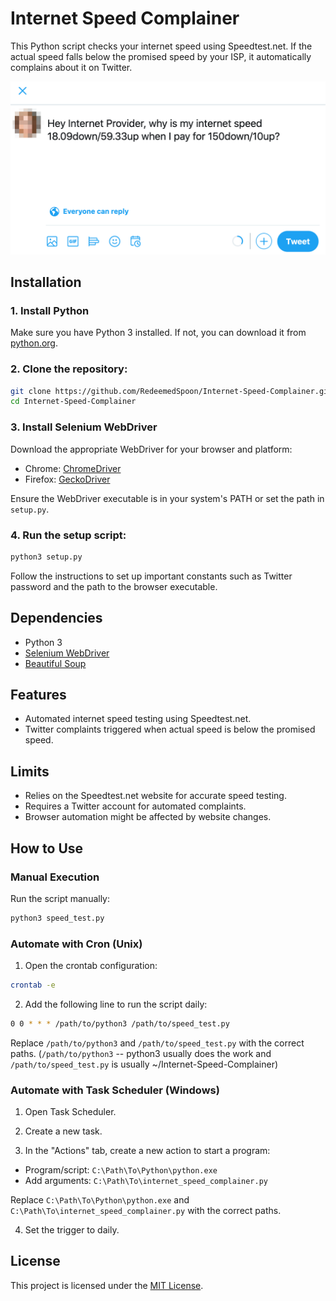 # Internet Speed Complainer

This Python script checks your internet speed using Speedtest.net. If the actual speed falls below the promised speed by your ISP, it automatically complains about it on Twitter.

![Screenshot](preview.png)

## Installation

### 1. Install Python

Make sure you have Python 3 installed. If not, you can download it from [python.org](https://www.python.org/downloads/).

### 2. Clone the repository:

```bash
git clone https://github.com/RedeemedSpoon/Internet-Speed-Complainer.git
cd Internet-Speed-Complainer
```

### 3. Install Selenium WebDriver

Download the appropriate WebDriver for your browser and platform:

- Chrome: [ChromeDriver](https://sites.google.com/chromium.org/driver/)
- Firefox: [GeckoDriver](https://github.com/mozilla/geckodriver/releases)

Ensure the WebDriver executable is in your system's PATH or set the path in `setup.py`.

### 4. Run the setup script:

```bash
python3 setup.py
```

Follow the instructions to set up important constants such as Twitter password and the path to the browser executable.

## Dependencies

- Python 3
- [Selenium WebDriver](https://www.selenium.dev/)
- [Beautiful Soup](https://www.crummy.com/software/BeautifulSoup/)

## Features

- Automated internet speed testing using Speedtest.net.
- Twitter complaints triggered when actual speed is below the promised speed.

## Limits

- Relies on the Speedtest.net website for accurate speed testing.
- Requires a Twitter account for automated complaints.
- Browser automation might be affected by website changes.

## How to Use

### Manual Execution

Run the script manually:

```bash
python3 speed_test.py
```

### Automate with Cron (Unix)

1. Open the crontab configuration:

```bash
crontab -e
```

2. Add the following line to run the script daily:

```bash
0 0 * * * /path/to/python3 /path/to/speed_test.py
```

Replace `/path/to/python3` and `/path/to/speed_test.py` with the correct paths.
(`/path/to/python3` -- python3 usually does the work and `/path/to/speed_test.py` is usually ~/Internet-Speed-Complainer)

### Automate with Task Scheduler (Windows)

1. Open Task Scheduler.

2. Create a new task.

3. In the "Actions" tab, create a new action to start a program:

- Program/script: `C:\Path\To\Python\python.exe`
- Add arguments: `C:\Path\To\internet_speed_complainer.py`

Replace `C:\Path\To\Python\python.exe` and `C:\Path\To\internet_speed_complainer.py` with the correct paths.

4. Set the trigger to daily.

## License

This project is licensed under the [MIT License](LICENSE).
